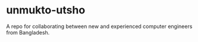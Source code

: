 # unmukto-utsho
A repo for collaborating between new and experienced computer engineers from Bangladesh.

